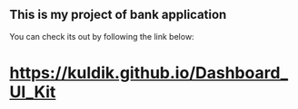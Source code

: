 ## This is my project of bank application
You can check its out by following the link below:
# https://kuldik.github.io/Dashboard_UI_Kit
